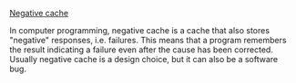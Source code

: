 [Negative cache](https://en.wikipedia.org/wiki/Negative_cache)

In computer programming, negative cache is a cache that also stores "negative" responses, i.e. failures. This means that a program remembers the result indicating a failure even after the cause has been corrected. Usually negative cache is a design choice, but it can also be a software bug.

